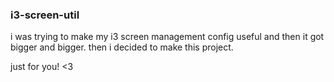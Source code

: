 ### i3-screen-util

i was trying to make my i3 screen management config useful and then it got bigger and bigger. then i decided to make this project.

just for you! <3
